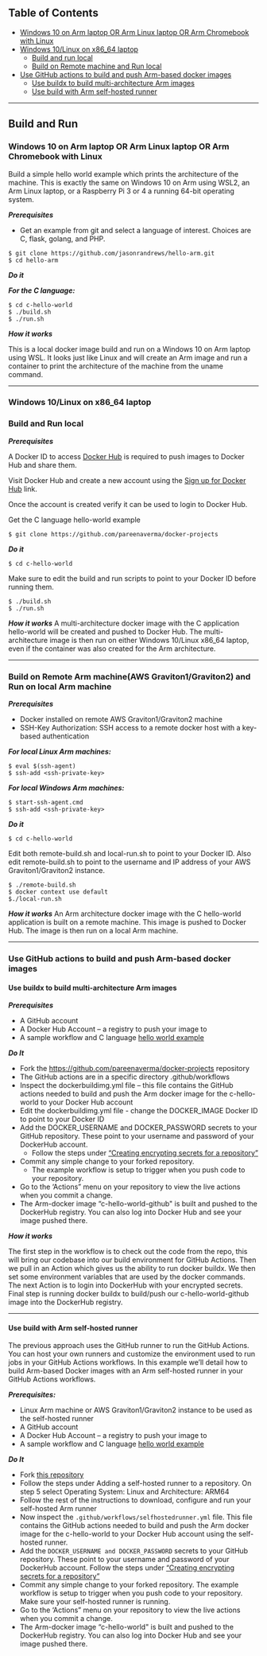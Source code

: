 ## Table of Contents
- [Windows 10 on Arm laptop OR Arm Linux laptop OR Arm Chromebook with Linux](#windows-10-on-arm-laptop-or-arm-linux-laptop-or-arm-chromebook-with-linux)
- [Windows 10/Linux on x86_64 laptop](#windows-10linux-on-x86_64-laptop)
   - [Build and run local](#build-and-run-local)
   - [Build on Remote machine and Run local](#build-on-remote-machine-and-run-local)
- [Use GitHub actions to build and push Arm-based docker images](#use-github-actions-to-build-and-push-arm-based-docker-images)
   - [Use buildx to build multi-architecture Arm images](#use-buildx-to-build-multi-architecture-arm-images)
   - [Use build with Arm self-hosted runner](#use-build-with-arm-self-hosted-runner)

***

## Build and Run

### Windows 10 on Arm laptop OR Arm Linux laptop OR Arm Chromebook with Linux

Build a simple hello world example which prints the architecture of the machine. This is exactly the same on Windows 10 on Arm using WSL2, an Arm Linux laptop, or a Raspberry Pi 3 or 4 a running 64-bit operating system.

***Prerequisites***

- Get an example from git and select a language of interest. Choices are C, flask, golang, and PHP.

```shell
$ git clone https://github.com/jasonrandrews/hello-arm.git
$ cd hello-arm
```

***Do it***

***For the C language:***

```shell
$ cd c-hello-world
$ ./build.sh
$ ./run.sh
```

***How it works***

This is a local docker image build and run on a Windows 10 on Arm laptop using WSL. It looks just like Linux and will create an Arm image and run a container to print the architecture of the machine from the uname command. 

***

### Windows 10/Linux on x86_64 laptop

### Build and Run local

***Prerequisites***

A Docker ID to access [Docker Hub](https://hub.docker.com/) is required to push images to Docker Hub and share them.

Visit Docker Hub and create a new account using the [Sign up for Docker Hub](https://hub.docker.com/signup) link.

Once the account is created verify it can be used to login to Docker Hub.

Get the C language hello-world example

```shell
$ git clone https://github.com/pareenaverma/docker-projects
```

***Do it***

```shell
$ cd c-hello-world
```

Make sure to edit the build and run scripts to point to your Docker ID before running them.

```shell
$ ./build.sh
$ ./run.sh 
```

***How it works***
A multi-architecture docker image with the C application hello-world will be created and pushed to Docker Hub. The multi-architecture image is then run on either Windows 10/Linux x86_64 laptop, even if the container was also created for the Arm architecture.
***

### Build on Remote Arm machine(AWS Graviton1/Graviton2) and Run on local Arm machine

***Prerequisites***

- Docker installed on remote AWS Graviton1/Graviton2 machine
- SSH-Key Authorization: SSH access to a remote docker host with a key-based authentication

***For local Linux Arm machines:***
```shell
$ eval $(ssh-agent)
$ ssh-add <ssh-private-key>
```

***For local Windows Arm machines:***
```shell
$ start-ssh-agent.cmd
$ ssh-add <ssh-private-key>
```

***Do it***

```shell
$ cd c-hello-world
```

Edit both remote-build.sh and local-run.sh to point to your Docker ID. Also edit remote-build.sh to point to the username and IP address of your AWS Graviton1/Graviton2 instance.

```shell
$ ./remote-build.sh
$ docker context use default
$./local-run.sh
```

***How it works***
An Arm architecture docker image with the C hello-world application is built on a remote machine. This image is pushed to Docker Hub. The image is then run on a local Arm machine.
***

### Use GitHub actions to build and push Arm-based docker images

#### Use buildx to build multi-architecture Arm images

***Prerequisites***

- A GitHub account
- A Docker Hub Account – a registry to push your image to
- A sample workflow and C language [hello world example](https://github.com/pareenaverma/docker-projects)

***Do It***

- Fork the https://github.com/pareenaverma/docker-projects repository
- The GitHub actions are in a specific directory .github/workflows
- Inspect the dockerbuildimg.yml file – this file contains the GitHub actions needed to build and push the Arm docker image for the c-hello-world to your Docker Hub account
- Edit the dockerbuildimg.yml file - change the DOCKER_IMAGE Docker ID to point to your Docker ID 
- Add the DOCKER_USERNAME and DOCKER_PASSWORD secrets to your GitHub repository. These point to your username and password of your DockerHub account.
   - Follow the steps under [“Creating encrypting secrets for a repository”](https://docs.github.com/en/free-pro-team@latest/actions/reference/encrypted-secrets) 
- Commit any simple change to your forked repository.
   - The example workflow is setup to trigger when you push code to your repository. 
- Go to the ‘Actions” menu on your repository to view the live actions when you commit a change.
- The Arm-docker image “c-hello-world-github" is built and pushed to the DockerHub registry. You can also log into Docker Hub and see your image pushed there.

***How it works***

The first step in the workflow is to check out the code from the repo, this will bring our codebase into our build environment for GitHub Actions. Then we pull in an Action which gives us the ability to run docker buildx. We then set some environment variables that are used by the docker commands. The next Action is to login into DockerHub with your encrypted secrets. Final step is running docker buildx to build/push our c-hello-world-github image into the DockerHub registry.

***

#### Use build with Arm self-hosted runner

The previous approach uses the GitHub runner to run the GitHub Actions. You can host your own runners and customize the environment used to run jobs in your GitHub Actions workflows. In this example we’ll detail how to build Arm-based Docker images with an Arm self-hosted runner in your GitHub Actions workflows.

***Prerequisites:***

- Linux Arm machine or AWS Graviton1/Graviton2 instance to be used as the self-hosted runner
- A GitHub account
- A Docker Hub Account – a registry to push your image to
- A sample workflow and C language [hello world example](https://github.com/pareenaverma/docker-projects)

***Do It***

- Fork [this repository](https://github.com/pareenaverma/docker-projects)
- Follow the steps under Adding a self-hosted runner to a repository. On step 5 select Operating System: Linux and Architecture: ARM64
- Follow the rest of the instructions to download, configure and run your self-hosted Arm runner
- Now inspect the ```.github/workflows/selfhostedrunner.yml``` file. This file contains the GitHub actions needed to build and push the Arm docker image for the c-hello-world to your Docker Hub account using the self-hosted runner.
- Add the ```DOCKER_USERNAME and DOCKER_PASSWORD``` secrets to your GitHub repository. These point to your username and password of your DockerHub account. Follow the steps under [“Creating encrypting secrets for a repository”](https://docs.github.com/en/free-pro-team@latest/actions/reference/encrypted-secrets) 
- Commit any simple change to your forked repository. The example workflow is setup to trigger when you push code to your repository.  Make sure your self-hosted runner is running.
- Go to the ‘Actions” menu on your repository to view the live actions when you commit a change.
- The Arm-docker image “c-hello-world" is built and pushed to the DockerHub registry. You can also log into Docker Hub and see your image pushed there.
